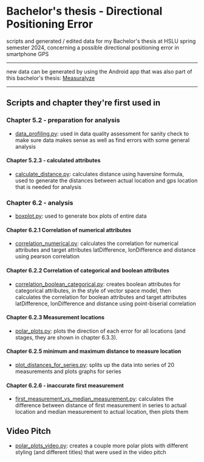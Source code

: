 # Bachelor's thesis - Directional Positioning Error
scripts and generated / edited data for my Bachelor's thesis at HSLU spring semester 2024, concerning a possible directional positioning error in smartphone GPS
____
new data can be generated by using the Android app that was also part of this bachelor's thesis:
[Measuralyze](https://github.com/snoozebaumer/measuralyze)
___

## Scripts and chapter they're first used in
### Chapter 5.2 - preparation for analysis
- [data_profiling.py](data_profiling.py): used in data quality assessment for sanity check to make sure data makes sense as well as find errors with some general analysis
#### Chapter 5.2.3 - calculated attributes
- [calculate_distance.py](calculate_distance.py): calculates distance using haversine formula, used to generate the distances between actual location and gps location that is needed for analysis
### Chapter 6.2 - analysis
- [boxplot.py](boxplot.py): used to generate box plots of entire data
#### Chapter 6.2.1 Correlation of numerical attributes
- [correlation_numerical.py](correlation_numerical.py): calculates the correlation for numerical attributes and target attributes latDifference, lonDifference and distance using pearson correlation
#### Chapter 6.2.2 Correlation of categorical and boolean attributes
- [correlation_boolean_categorical.py](correlation_boolean_categorical.py): creates boolean attributes for categorical attributes, in the style of vector space model, then calculates the correlation for boolean attributes and target attributes latDifference, lonDifference and distance using point-biserial correlation
#### Chapter 6.2.3 Measurement locations
- [polar_plots.py](polar_plots.py): plots the direction of each error for all locations (and stages, they are shown in chapter 6.3.3).
#### Chapter 6.2.5 minimum and maximum distance to measure location
- [plot_distances_for_series.py](plot_distances_for_series.py): splits up the data into series of 20 measurements and plots graphs for series
#### Chapter 6.2.6 - inaccurate first measurement
- [first_measurement_vs_median_measurement.py](first_measurement_vs_median_measurement.py): calculates the difference between distance of first measurement in series to actual location and median measurement to actual location, then plots them

## Video Pitch
- [polar_plots_video.py](polar_plots_video.py): creates a couple more polar plots with different styling (and different titles) that were used in the video pitch